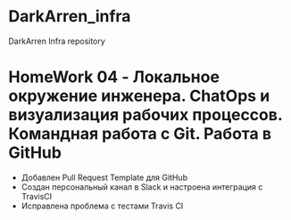 # DarkArren_infra
DarkArren Infra repository

# HomeWork 04 - Локальное окружение инженера. ChatOps и визуализация рабочих процессов. Командная работа с Git. Работа в GitHub

- Добавлен Pull Request Template для GitHub
- Создан персональный канал в Slack и настроена интеграция с TravisCI
- Исправлена проблема с тестами Travis CI
